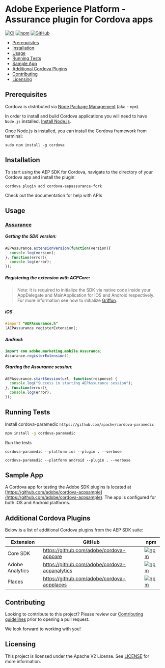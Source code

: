# Adobe Experience Platform - Assurance plugin for Cordova apps
[![CI](https://github.com/adobe/cordova-aepassurance/workflows/CI/badge.svg)](https://github.com/adobe/cordova-aepassurance/actions)
[![npm](https://img.shields.io/npm/v/@adobe/cordova-aepassurance)](https://www.npmjs.com/package/@adobe/cordova-aepassurance)
[![GitHub](https://img.shields.io/github/license/adobe/cordova-aepassurance)](https://github.com/adobe/cordova-aepassurance/blob/main/LICENSE)

- [Prerequisites](#prerequisites)
- [Installation](#installation)
- [Usage](#usage)
- [Running Tests](#running-tests)
- [Sample App](#sample-app)
- [Additional Cordova Plugins](#additional-cordova-plugins)
- [Contributing](#contributing)
- [Licensing](#licensing)

## Prerequisites

Cordova is distributed via [Node Package Management](https://www.npmjs.com/) (aka - `npm`).  

In order to install and build Cordova applications you will need to have `Node.js` installed. [Install Node.js](https://nodejs.org/en/).  

Once Node.js is installed, you can install the Cordova framework from terminal:  

```  
sudo npm install -g cordova  
```  
## Installation

To start using the AEP SDK for Cordova, navigate to the directory of your Cordova app and install the plugin:
```
cordova plugin add cordova-aepassurance-fork
```
Check out the documentation for help with APIs

## Usage
### [Assurance](https://aep-sdks.gitbook.io/docs/using-mobile-extensions/adobe-experience-platform-assurance)

##### Getting the SDK version:
```js
AEPAssurance.extensionVersion(function(version){  
  console.log(version);
}, function(error){  
  console.log(error);  
});
```
##### Registering the extension with ACPCore:

> Note: It is required to initialize the SDK via native code inside your AppDelegate and MainApplication for iOS and Android respectively. For more information see how to initialize [Griffon](https://aep-sdks.gitbook.io/docs/beta/project-griffon/set-up-project-griffon#add-project-griffon-extension-to-your-app).
#####  **iOS**
```objective-c
#import "AEPAssurance.h"  
[AEPAssurance registerExtension];
```
#####  **Android:**
```java
import com.adobe.marketing.mobile.Assurance;
Assurance.registerExtension();
```
##### Starting the Assurance session:
```js
AEPAssurance.startSession(url, function(response) {  
  console.log("Success in starting AEPAssurance session");  
}, function(error){  
  console.log(error);  
});
```

## Running Tests
Install cordova-paramedic `https://github.com/apache/cordova-paramedic`
```bash
npm install -g cordova-paramedic
```
Run the tests
```
cordova-paramedic --platform ios --plugin . --verbose
```
```
cordova-paramedic --platform android --plugin . --verbose
```

## Sample App

A Cordova app for testing the Adobe SDK plugins is located at [https://github.com/adobe/cordova-acpsample](https://github.com/adobe/cordova-acpsample). The app is configured for both iOS and Android platforms.  

## Additional Cordova Plugins

Below is a list of additional Cordova plugins from the AEP SDK suite:

| Extension | GitHub | npm |
|-----------|--------|-----|
| Core SDK | https://github.com/adobe/cordova-acpcore | [![npm](https://img.shields.io/npm/v/@adobe/cordova-acpcore)](https://www.npmjs.com/package/@adobe/cordova-acpcore)
| Adobe Analytics | https://github.com/adobe/cordova-acpanalytics | [![npm](https://img.shields.io/npm/v/@adobe/cordova-acpanalytics)](https://www.npmjs.com/package/@adobe/cordova-acpanalytics)
| Places | https://github.com/adobe/cordova-acpplaces | [![npm](https://img.shields.io/npm/v/@adobe/cordova-acpplaces)](https://www.npmjs.com/package/@adobe/cordova-acpplaces)

## Contributing

Looking to contribute to this project? Please review our [Contributing guidelines](.github/CONTRIBUTING.md) prior to opening a pull request.  

We look forward to working with you!

## Licensing
This project is licensed under the Apache V2 License. See [LICENSE](LICENSE) for more information.
